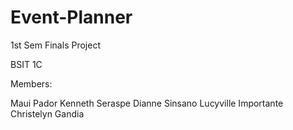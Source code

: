 # Event-Planner
1st Sem Finals Project

BSIT 1C

Members:

Maui Pador
Kenneth Seraspe 
Dianne Sinsano
Lucyville Importante
Christelyn Gandia
